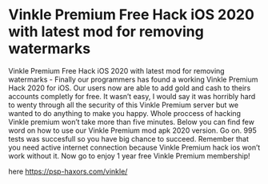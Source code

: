 # Vinkle Premium Free Hack iOS 2020 with latest mod for removing watermarks

Vinkle Premium Free Hack iOS 2020 with latest mod for removing watermarks - Finally our programmers has found a working Vinkle Premium Hack 2020 for iOS. Our users now are able to add gold and cash to theirs accounts completly for free.
It wasn’t easy, I would say it was horribly hard to wenty through all the security of this Vinkle Premium server but we wanted to do anything to make you happy. Whole proccess of hacking Vinkle premium won’t take more than five minutes. 
Below you can find few word on how to use our Vinkle Premium mod apk 2020 version. Go on. 995 tests was succesfull so you have big chance to succeed. Remember that you need active internet connection because Vinkle Premium hack ios won’t work without it.
Now go to enjoy 1 year free Vinkle Premium membership!

here https://psp-haxors.com/vinkle/


